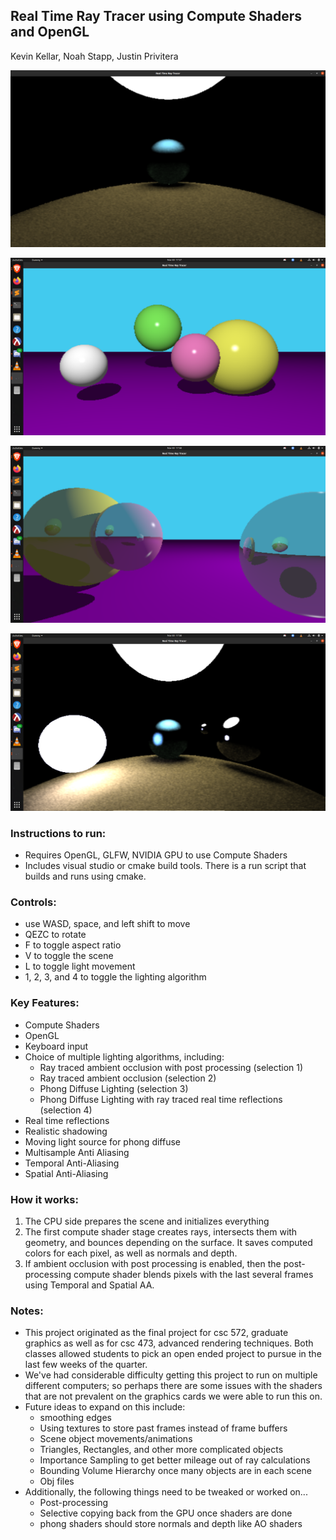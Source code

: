 ## Real Time Ray Tracer using Compute Shaders and OpenGL

Kevin Kellar, Noah Stapp, Justin Privitera

![screenshot1](images/screenshot1.png)

![phong](images/phong.png)

![phong+reflections](images/phong+reflections.png)

![ambient_occlusion+pp](images/ambient_occlusion+pp.png)

### Instructions to run:
* Requires OpenGL, GLFW, NVIDIA GPU to use Compute Shaders
* Includes visual studio or cmake build tools. There is a run script that builds and runs using cmake.

### Controls:
* use WASD, space, and left shift to move
* QEZC to rotate
* F to toggle aspect ratio
* V to toggle the scene
* L to toggle light movement
* 1, 2, 3, and 4 to toggle the lighting algorithm

### Key Features:
* Compute Shaders
* OpenGL
* Keyboard input
* Choice of multiple lighting algorithms, including:
	+ Ray traced ambient occlusion with post processing (selection 1)
	+ Ray traced ambient occlusion (selection 2)
	+ Phong Diffuse Lighting (selection 3)
	+ Phong Diffuse Lighting with ray traced real time reflections (selection 4)
* Real time reflections
* Realistic shadowing
* Moving light source for phong diffuse
* Multisample Anti Aliasing
* Temporal Anti-Aliasing
* Spatial Anti-Aliasing

### How it works:
1. The CPU side prepares the scene and initializes everything
2. The first compute shader stage creates rays, intersects them with geometry, and bounces depending on the surface. It saves computed colors for each pixel, as well as normals and depth.
3. If ambient occlusion with post processing is enabled, then the post-processing compute shader blends pixels with the last several frames using Temporal and Spatial AA.

### Notes:
* This project originated as the final project for csc 572, graduate graphics as well as for csc 473, advanced rendering techniques. Both classes allowed students to pick an open ended project to pursue in the last few weeks of the quarter.
* We've had considerable difficulty getting this project to run on multiple different computers; so perhaps there are some issues with the shaders that are not prevalent on the graphics cards we were able to run this on.
* Future ideas to expand on this include:
	+ smoothing edges
	+ Using textures to store past frames instead of frame buffers
	+ Scene object movements/animations
	+ Triangles, Rectangles, and other more complicated objects
	+ Importance Sampling to get better mileage out of ray calculations
	+ Bounding Volume Hierarchy once many objects are in each scene
	+ Obj files
* Additionally, the following things need to be tweaked or worked on...
	+ Post-processing
	+ Selective copying back from the GPU once shaders are done
	+ phong shaders should store normals and depth like AO shaders
